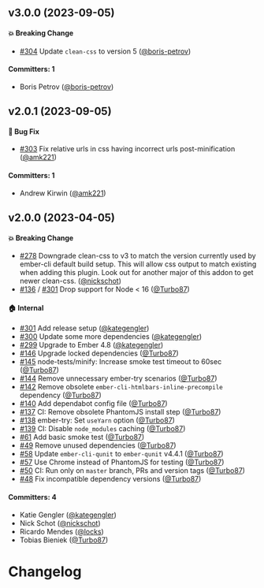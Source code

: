 


## v3.0.0 (2023-09-05)

#### :boom: Breaking Change
* [#304](https://github.com/ember-cli/ember-cli-clean-css/pull/304) Update `clean-css` to version 5 ([@boris-petrov](https://github.com/boris-petrov))

#### Committers: 1
- Boris Petrov ([@boris-petrov](https://github.com/boris-petrov))


## v2.0.1 (2023-09-05)

#### :bug: Bug Fix
* [#303](https://github.com/ember-cli/ember-cli-clean-css/pull/303) Fix relative urls in css having incorrect urls post-minification ([@amk221](https://github.com/amk221))

#### Committers: 1
- Andrew Kirwin ([@amk221](https://github.com/amk221))


## v2.0.0 (2023-04-05)

#### :boom: Breaking Change
* [#278](https://github.com/ember-cli/ember-cli-clean-css/pull/278) Downgrade clean-css to v3 to match the version currently used by ember-cli default build setup. This will allow css output to match existing when adding this plugin. Look out for another major of this addon to get newer clean-css. ([@nickschot](https://github.com/nickschot))
* [#136](https://github.com/ember-cli/ember-cli-clean-css/pull/136) / [#301](https://github.com/ember-cli/ember-cli-clean-css/pull/301)  Drop support for Node < 16 ([@Turbo87](https://github.com/Turbo87))

#### :house: Internal
* [#301](https://github.com/ember-cli/ember-cli-clean-css/pull/301) Add release setup ([@kategengler](https://github.com/kategengler))
* [#300](https://github.com/ember-cli/ember-cli-clean-css/pull/300) Update some more dependencies ([@kategengler](https://github.com/kategengler))
* [#299](https://github.com/ember-cli/ember-cli-clean-css/pull/299) Upgrade to Ember 4.8 ([@kategengler](https://github.com/kategengler))
* [#146](https://github.com/ember-cli/ember-cli-clean-css/pull/146) Upgrade locked dependencies ([@Turbo87](https://github.com/Turbo87))
* [#145](https://github.com/ember-cli/ember-cli-clean-css/pull/145) node-tests/minify: Increase smoke test timeout to 60sec ([@Turbo87](https://github.com/Turbo87))
* [#144](https://github.com/ember-cli/ember-cli-clean-css/pull/144) Remove unnecessary ember-try scenarios ([@Turbo87](https://github.com/Turbo87))
* [#142](https://github.com/ember-cli/ember-cli-clean-css/pull/142) Remove obsolete `ember-cli-htmlbars-inline-precompile` dependency ([@Turbo87](https://github.com/Turbo87))
* [#140](https://github.com/ember-cli/ember-cli-clean-css/pull/140) Add dependabot config file ([@Turbo87](https://github.com/Turbo87))
* [#137](https://github.com/ember-cli/ember-cli-clean-css/pull/137) CI: Remove obsolete PhantomJS install step ([@Turbo87](https://github.com/Turbo87))
* [#138](https://github.com/ember-cli/ember-cli-clean-css/pull/138) ember-try: Set `useYarn` option ([@Turbo87](https://github.com/Turbo87))
* [#139](https://github.com/ember-cli/ember-cli-clean-css/pull/139) CI: Disable `node_modules` caching ([@Turbo87](https://github.com/Turbo87))
* [#61](https://github.com/ember-cli/ember-cli-clean-css/pull/61) Add basic smoke test ([@Turbo87](https://github.com/Turbo87))
* [#49](https://github.com/ember-cli/ember-cli-clean-css/pull/49) Remove unused dependencies ([@Turbo87](https://github.com/Turbo87))
* [#58](https://github.com/ember-cli/ember-cli-clean-css/pull/58) Update `ember-cli-qunit` to `ember-qunit` v4.4.1 ([@Turbo87](https://github.com/Turbo87))
* [#57](https://github.com/ember-cli/ember-cli-clean-css/pull/57) Use Chrome instead of PhantomJS for testing ([@Turbo87](https://github.com/Turbo87))
* [#50](https://github.com/ember-cli/ember-cli-clean-css/pull/50) CI: Run only on `master` branch, PRs and version tags ([@Turbo87](https://github.com/Turbo87))
* [#48](https://github.com/ember-cli/ember-cli-clean-css/pull/48) Fix incompatible dependency versions ([@Turbo87](https://github.com/Turbo87))

#### Committers: 4
- Katie Gengler ([@kategengler](https://github.com/kategengler))
- Nick Schot ([@nickschot](https://github.com/nickschot))
- Ricardo Mendes ([@locks](https://github.com/locks))
- Tobias Bieniek ([@Turbo87](https://github.com/Turbo87))


# Changelog
